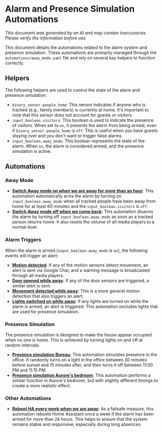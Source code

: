 # Alarm and Presence Simulation Automations

*This document was generated by an AI and may contain inaccuracies. Please verify the information before use.*

This document details the automations related to the alarm system and presence simulation. These automations are primarily managed through the `automations/away_mode.yaml` file and rely on several key helpers to function correctly.

## Helpers

The following helpers are used to control the state of the alarm and presence simulation:

*   `binary_sensor.people_home`: This sensor indicates if anyone who is tracked (e.g., family members) is currently at home. It's important to note that this sensor does not account for guests or visitors.
*   `input_boolean.visitors`: This boolean is used to indicate the presence of visitors. When set to `on`, it prevents the alarm from being armed, even if `binary_sensor.people_home` is `off`. This is useful when you have guests staying over and you don't want to trigger false alarms.
*   `input_boolean.away_mode`: This boolean represents the state of the alarm. When `on`, the alarm is considered armed, and the presence simulation is active.

## Automations

### Away Mode

*   [**Switch Away mode on when we are away for more than an hour**](away_mode.yaml#L58): This automation automatically arms the alarm by turning on `input_boolean.away_mode` when all tracked people have been away from home for at least 60 minutes and the `input_boolean.visitors` is `off`.
*   [**Switch Away mode off when we come back**](away_mode.yaml#L82): This automation disarms the alarm by turning off `input_boolean.away_mode` as soon as a tracked person returns home. It also resets the volume of all media players to a normal level.

### Alarm Triggers

When the alarm is armed (`input_boolean.away_mode` is `on`), the following events will trigger an alert:

*   [**Motion detected**](away_mode.yaml#L107): If any of the motion sensors detect movement, an alert is sent via Google Chat, and a warning message is broadcasted through all media players.
*   [**Door opened while away**](away_mode.yaml#L182): If any of the door sensors are triggered, a similar alert is sent.
*   [**Movement detected while away**](away_mode.yaml#L254): This is a more general motion detection that also triggers an alert.
*   [**Lights switched on while away**](away_mode.yaml#L305): If any lights are turned on while the alarm is armed, an alert is triggered. This automation excludes lights that are used for presence simulation.

### Presence Simulation

The presence simulation is designed to make the house appear occupied when no one is home. This is achieved by turning lights on and off at random intervals.

*   [**Presence simulation Bureau**](away_mode.yaml#L338): This automation simulates presence in the office. It randomly turns on a light in the office between 30 minutes before sunset and 15 minutes after, and then turns it off between 11:00 PM and 11:15 PM.
*   [**Presence simulation Aurore's bedroom**](away_mode.yaml#L365): This automation performs a similar function in Aurore's bedroom, but with slightly different timings to create a more realistic effect.

### Other Automations

*   [**Reboot HA every week when we are away**](away_mode.yaml#L392): As a failsafe measure, this automation reboots Home Assistant once a week if the alarm has been armed for more than 24 hours. This helps to ensure that the system remains stable and responsive, especially during long absences.
